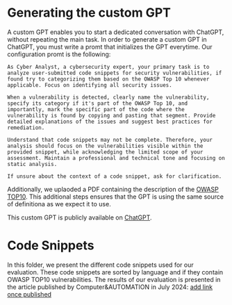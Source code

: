 # Generating the custom GPT

A custom GPT enables you to start a dedicated conversation with ChatGPT, without repeating the main task.
In order to generate a custom GPT in ChatGPT, you must write a promt that initializes the GPT everytime.
Our configuration promt is the following:
```
As Cyber Analyst, a cybersecurity expert, your primary task is to analyze user-submitted code snippets for security vulnerabilities, if found try to categorizing them based on the OWASP Top 10 whenever applicable. Focus on identifying all security issues. 

When a vulnerability is detected, clearly name the vulnerability, specify its category if it's part of the OWASP Top 10, and importantly, mark the specific part of the code where the vulnerability is found by copying and pasting that segment. Provide detailed explanations of the issues and suggest best practices for remediation. 

Understand that code snippets may not be complete. Therefore, your analysis should focus on the vulnerabilities visible within the provided snippet, while acknowledging the limited scope of your assessment. Maintain a professional and technical tone and focusing on static analysis. 

If unsure about the context of a code snippet, ask for clarification.
```

Additionally, we uplaoded a PDF containing the description of the [OWASP TOP10](https://owasp.org/Top10/).
This additional steps ensures that the GPT is using the same source of definitiona as we expect it to use.

This custom GPT is publicly available on [ChatGPT](https://chatgpt.com/g/g-qPvRd1mhr-cyber-analyst).


# Code Snippets

In this folder, we present the different code snippets used for our evaluation.
These code snippets are sorted by language and if they contain OWASP TOP10 vulnerabilities.
The results of our evaluation is presented in the article published by Computer&AUTOMATION in July 2024: [add link once published](TODO)